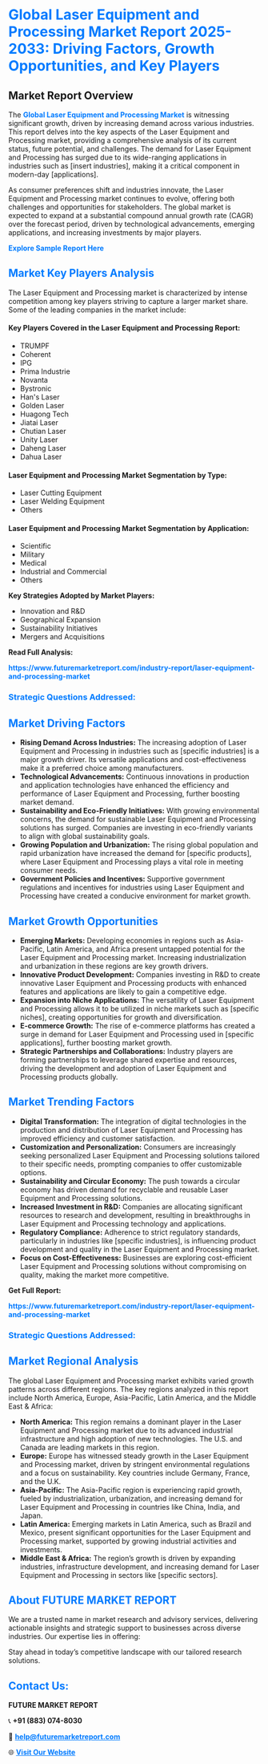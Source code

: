 <h1 style="color: #007BFF;">Global Laser Equipment and Processing Market Report 2025-2033: Driving Factors, Growth Opportunities, and Key Players</h1>

<section id="overview">
<h2>Market Report Overview</h2>
<p>The <a href="https://www.futuremarketreport.com/industry-report/laser-equipment-and-processing-market" style="color: #007BFF; text-decoration: none;"><strong>Global Laser Equipment and Processing Market</strong></a> is witnessing significant growth, driven by increasing demand across various industries. This report delves into the key aspects of the Laser Equipment and Processing market, providing a comprehensive analysis of its current status, future potential, and challenges. The demand for Laser Equipment and Processing has surged due to its wide-ranging applications in industries such as [insert industries], making it a critical component in modern-day [applications].</p>
<p>As consumer preferences shift and industries innovate, the Laser Equipment and Processing market continues to evolve, offering both challenges and opportunities for stakeholders. The global market is expected to expand at a substantial compound annual growth rate (CAGR) over the forecast period, driven by technological advancements, emerging applications, and increasing investments by major players.</p>
</section>

<section id="overview">
<p><a href="https://www.futuremarketreport.com/request-sample/reportId=84978" style="color: #007BFF; text-decoration: none;"><strong>Explore Sample Report Here</strong></a></p>
</section>

<section id="key-players">
<h2 style="color: #007BFF;">Market Key Players Analysis</h2>
<p>The Laser Equipment and Processing market is characterized by intense competition among key players striving to capture a larger market share. Some of the leading companies in the market include:</p>
<h4>Key Players Covered in the Laser Equipment and Processing Report:</h4>
<ul><li>TRUMPF</li><li>Coherent</li><li>IPG</li><li>Prima Industrie</li><li>Novanta</li><li>Bystronic</li><li>Han&#039;s Laser</li><li>Golden Laser</li><li>Huagong Tech</li><li>Jiatai Laser</li><li>Chutian Laser</li><li>Unity Laser</li><li>Daheng Laser</li><li>Dahua Laser</li></ul>
<h4>Laser Equipment and Processing Market Segmentation by Type:</h4>
<ul><li>Laser Cutting Equipment</li><li>Laser Welding Equipment</li><li>Others</li></ul>

<h4>Laser Equipment and Processing Market Segmentation by Application:</h4>
<ul><li>Scientific</li><li>Military</li><li>Medical</li><li>Industrial and Commercial</li><li>Others</li></ul>
<p><strong>Key Strategies Adopted by Market Players:</strong></p>
<ul>
<li>Innovation and R&D</li>
<li>Geographical Expansion</li>
<li>Sustainability Initiatives</li>
<li>Mergers and Acquisitions</li>
</ul>
</section>

<section>
<p><strong>Read Full Analysis: </strong></p><a href="https://www.futuremarketreport.com/industry-report/laser-equipment-and-processing-market" style="color: #007BFF; text-decoration: none;"><strong>https://www.futuremarketreport.com/industry-report/laser-equipment-and-processing-market</strong></a>
<h3 style="color: #007BFF;">Strategic Questions Addressed:</h3>
</section>

<section id="driving-factors">
<h2 style="color: #007BFF;">Market Driving Factors</h2>
<ul>
<li><strong>Rising Demand Across Industries:</strong> The increasing adoption of Laser Equipment and Processing in industries such as [specific industries] is a major growth driver. Its versatile applications and cost-effectiveness make it a preferred choice among manufacturers.</li>
<li><strong>Technological Advancements:</strong> Continuous innovations in production and application technologies have enhanced the efficiency and performance of Laser Equipment and Processing, further boosting market demand.</li>
<li><strong>Sustainability and Eco-Friendly Initiatives:</strong> With growing environmental concerns, the demand for sustainable Laser Equipment and Processing solutions has surged. Companies are investing in eco-friendly variants to align with global sustainability goals.</li>
<li><strong>Growing Population and Urbanization:</strong> The rising global population and rapid urbanization have increased the demand for [specific products], where Laser Equipment and Processing plays a vital role in meeting consumer needs.</li>
<li><strong>Government Policies and Incentives:</strong> Supportive government regulations and incentives for industries using Laser Equipment and Processing have created a conducive environment for market growth.</li>
</ul>
</section>

<section id="growth-opportunities">
<h2 style="color: #007BFF;">Market Growth Opportunities</h2>
<ul>
<li><strong>Emerging Markets:</strong> Developing economies in regions such as Asia-Pacific, Latin America, and Africa present untapped potential for the Laser Equipment and Processing market. Increasing industrialization and urbanization in these regions are key growth drivers.</li>
<li><strong>Innovative Product Development:</strong> Companies investing in R&D to create innovative Laser Equipment and Processing products with enhanced features and applications are likely to gain a competitive edge.</li>
<li><strong>Expansion into Niche Applications:</strong> The versatility of Laser Equipment and Processing allows it to be utilized in niche markets such as [specific niches], creating opportunities for growth and diversification.</li>
<li><strong>E-commerce Growth:</strong> The rise of e-commerce platforms has created a surge in demand for Laser Equipment and Processing used in [specific applications], further boosting market growth.</li>
<li><strong>Strategic Partnerships and Collaborations:</strong> Industry players are forming partnerships to leverage shared expertise and resources, driving the development and adoption of Laser Equipment and Processing products globally.</li>
</ul>
</section>

<section id="trending-factors">
<h2 style="color: #007BFF;">Market Trending Factors</h2>
<ul>
<li><strong>Digital Transformation:</strong> The integration of digital technologies in the production and distribution of Laser Equipment and Processing has improved efficiency and customer satisfaction.</li>
<li><strong>Customization and Personalization:</strong> Consumers are increasingly seeking personalized Laser Equipment and Processing solutions tailored to their specific needs, prompting companies to offer customizable options.</li>
<li><strong>Sustainability and Circular Economy:</strong> The push towards a circular economy has driven demand for recyclable and reusable Laser Equipment and Processing solutions.</li>
<li><strong>Increased Investment in R&D:</strong> Companies are allocating significant resources to research and development, resulting in breakthroughs in Laser Equipment and Processing technology and applications.</li>
<li><strong>Regulatory Compliance:</strong> Adherence to strict regulatory standards, particularly in industries like [specific industries], is influencing product development and quality in the Laser Equipment and Processing market.</li>
<li><strong>Focus on Cost-Effectiveness:</strong> Businesses are exploring cost-efficient Laser Equipment and Processing solutions without compromising on quality, making the market more competitive.</li>
</ul>
</section>

<section>
<p><strong>Get Full Report: </strong></p><a href="https://www.futuremarketreport.com/industry-report/laser-equipment-and-processing-market" style="color: #007BFF; text-decoration: none;"><strong>https://www.futuremarketreport.com/industry-report/laser-equipment-and-processing-market</strong></a>
<h3 style="color: #007BFF;">Strategic Questions Addressed:</h3>
</section>


<section id="regional-analysis">
<h2 style="color: #007BFF;">Market Regional Analysis</h2>
<p>The global Laser Equipment and Processing market exhibits varied growth patterns across different regions. The key regions analyzed in this report include North America, Europe, Asia-Pacific, Latin America, and the Middle East & Africa:</p>
<ul>
<li><strong>North America:</strong> This region remains a dominant player in the Laser Equipment and Processing market due to its advanced industrial infrastructure and high adoption of new technologies. The U.S. and Canada are leading markets in this region.</li>
<li><strong>Europe:</strong> Europe has witnessed steady growth in the Laser Equipment and Processing market, driven by stringent environmental regulations and a focus on sustainability. Key countries include Germany, France, and the U.K.</li>
<li><strong>Asia-Pacific:</strong> The Asia-Pacific region is experiencing rapid growth, fueled by industrialization, urbanization, and increasing demand for Laser Equipment and Processing in countries like China, India, and Japan.</li>
<li><strong>Latin America:</strong> Emerging markets in Latin America, such as Brazil and Mexico, present significant opportunities for the Laser Equipment and Processing market, supported by growing industrial activities and investments.</li>
<li><strong>Middle East & Africa:</strong> The region’s growth is driven by expanding industries, infrastructure development, and increasing demand for Laser Equipment and Processing in sectors like [specific sectors].</li>
</ul>
</section>

<footer>
<h2 style="color: #007BFF;">About FUTURE MARKET REPORT</h2>
<p>We are a trusted name in market research and advisory services, delivering actionable insights and strategic support to businesses across diverse industries. Our expertise lies in offering:</p>

<p>Stay ahead in today’s competitive landscape with our tailored research solutions.</p>

<h2 style="color: #007BFF;">Contact Us:</h2>
<p><strong>FUTURE MARKET REPORT</strong></p>
<p>📞 <strong>+91 (883) 074-8030</strong></p>
<p>📧 <strong><a href="mailto:help@futuremarketreport.com" style="color: #007BFF;">help@futuremarketreport.com</a></strong></p>
<p>🌐 <strong><a href="https://www.futuremarketreport.com/" style="color: #007BFF;">Visit Our Website</a></strong></p>
</footer>